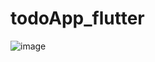 # todoApp_flutter

![image](https://user-images.githubusercontent.com/32282846/144722033-6ad58164-b892-44c9-ab2d-308b24cbe507.png)
